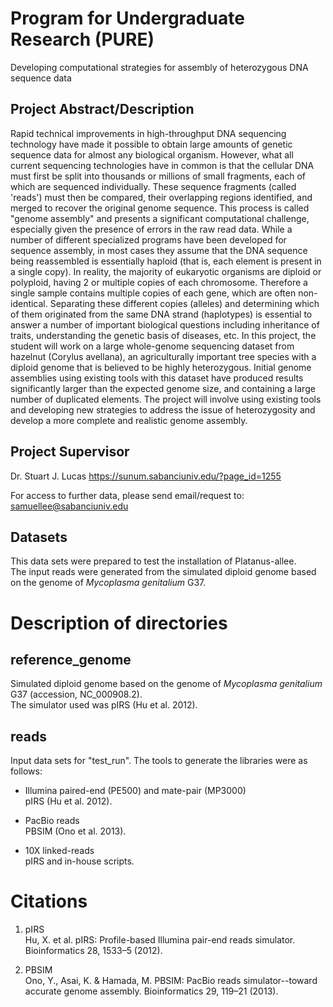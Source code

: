# Program for Undergraduate Research (PURE)
Developing computational strategies for assembly of heterozygous DNA sequence data

## Project Abstract/Description
Rapid technical improvements in high-throughput DNA sequencing technology have made it possible to obtain large amounts of genetic sequence data for almost any biological organism. However, what all current sequencing technologies have in common is that the cellular DNA must first be split into thousands or millions of small fragments, each of which are sequenced individually. These sequence fragments (called 'reads') must then be compared, their overlapping regions identified, and merged to recover the original genome sequence. This process is called "genome assembly" and presents a significant computational challenge, especially given the presence of errors in the raw read data. While a number of different specialized programs have been developed for sequence assembly, in most cases they assume that the DNA sequence being reassembled is essentially haploid (that is, each element is present in a single copy). In reality, the majority of eukaryotic organisms are diploid or polyploid, having 2 or multiple copies of each chromosome. Therefore a single sample contains multiple copies of each gene, which are often non-identical. Separating these different copies (alleles) and determining which of them originated from the same DNA strand (haplotypes) is essential to answer a number of important biological questions including inheritance of traits, understanding the genetic basis of diseases, etc. In this project, the student will work on a large whole-genome sequencing dataset from hazelnut (Corylus avellana), an agriculturally important tree species with a diploid genome that is believed to be highly heterozygous. Initial genome assemblies using existing tools with this dataset have produced results significantly larger than the expected genome size, and containing a large number of duplicated elements. The project will involve using existing tools and developing new strategies to address the issue of heterozygosity and develop a more complete and realistic genome assembly.


## Project Supervisor 
Dr. Stuart J. Lucas
https://sunum.sabanciuniv.edu/?page_id=1255


For access to further data, please send email/request to: samuellee@sabanciuniv.edu

## Datasets
This data sets were prepared to test the installation of Platanus-allee.  
The input reads were generated from the simulated diploid genome based on the genome of *Mycoplasma genitalium* G37.  

# Description of directories

## reference_genome
Simulated diploid genome based on the genome of *Mycoplasma genitalium* G37 (accession, NC_000908.2).  
The simulator used was pIRS (Hu et al. 2012).

## reads
Input data sets for "test_run".
The tools to generate the libraries were as follows:

* Illumina paired-end (PE500) and mate-pair (MP3000)  
 pIRS (Hu et al. 2012).

* PacBio reads  
 PBSIM (Ono et al. 2013).  

* 10X linked-reads  
 pIRS and in-house scripts.


# Citations

1. pIRS  
 Hu, X. et al. pIRS: Profile-based Illumina pair-end reads simulator. Bioinformatics 28, 1533–5 (2012).

2. PBSIM  
 Ono, Y., Asai, K. & Hamada, M. PBSIM: PacBio reads simulator--toward accurate genome assembly. Bioinformatics 29, 119–21 (2013).
